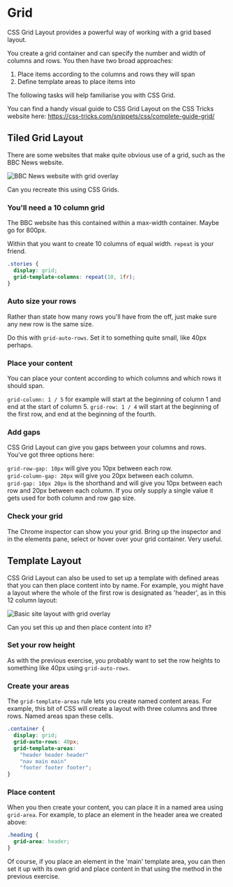 # Grid

CSS Grid Layout provides a powerful way of working with a grid based layout.

You create a grid container and can specify the number and width of columns and rows. You then have two broad approaches:

1. Place items according to the columns and rows they will span  
2. Define template areas to place items into

The following tasks will help familiarise you with CSS Grid.  

You can find a handy visual guide to CSS Grid Layout on the CSS Tricks website here: <https://css-tricks.com/snippets/css/complete-guide-grid/>

## Tiled Grid Layout

There are some websites that make quite obvious use of a grid, such as the BBC News website.

![BBC News website with grid overlay](https://thomcorah.github.io/dmu-multimedia/resources/grid/img/bbcGrids.png)  

Can you recreate this using CSS Grids.

### You'll need a 10 column grid
The BBC website has this contained within a max-width container. Maybe go for 800px.  

Within that you want to create 10 columns of equal width. `repeat` is your friend.

```css
.stories {
  display: grid;
  grid-template-columns: repeat(10, 1fr);
}
```

### Auto size your rows
Rather than state how many rows you'll have from the off, just make sure any new row is the same size.  

Do this with `grid-auto-rows`. Set it to something quite small, like 40px perhaps.

### Place your content
You can place your content according to which columns and which rows it should span.  

`grid-column: 1 / 5` for example will start at the beginning of column 1 and end at the start of column 5.
`grid-row: 1 / 4` will start at the beginning of the first row, and end at the beginning of the fourth.  

### Add gaps
CSS Grid Layout can give you gaps between your columns and rows. You've got three options here:

`grid-row-gap: 10px` will give you 10px between each row.  
`grid-column-gap: 20px` will give you 20px between each column.  
`grid-gap: 10px 20px` is the shorthand and will give you 10px between each row and 20px between each column. If you only supply a single value it gets used for both column and row gap size.  

### Check your grid
The Chrome inspector can show you your grid. Bring up the inspector and in the elements pane, select or hover over your grid container. Very useful.

## Template Layout
CSS Grid Layout can also be used to set up a template with defined areas that you can then place content into by name. For example, you might have a layout where the whole of the first row is designated as 'header', as in this 12 column layout:  

![Basic site layout with grid overlay](https://thomcorah.github.io/dmu-multimedia/resources/grid/img/gridLayout.png)

Can you set this up and then place content into it?

### Set your row height
As with the previous exercise, you probably want to set the row heights to something like 40px using `grid-auto-rows`.

### Create your areas
The `grid-template-areas` rule lets you create named content areas. For example, this bit of CSS will create a layout with three columns and three rows. Named areas span these cells.

```css
.container {
  display: grid;
  grid-auto-rows: 40px;
  grid-template-areas:
    "header header header"
    "nav main main"
    "footer footer footer";
}
```

### Place content
When you then create your content, you can place it in a named area using `grid-area`. For example, to place an element in the header area we created above:  

```css
.heading {
  grid-area: header;
}
```

Of course, if you place an element in the 'main' template area, you can then set it up with its own grid and place content in that using the method in the previous exercise.
